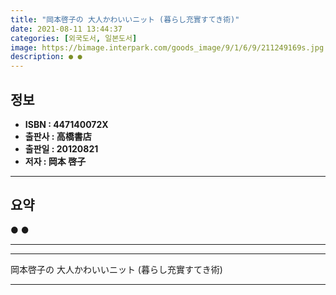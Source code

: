 ```yaml
---
title: "岡本啓子の 大人かわいいニット (暮らし充實すてき術)"
date: 2021-08-11 13:44:37
categories: [외국도서, 일본도서]
image: https://bimage.interpark.com/goods_image/9/1/6/9/211249169s.jpg
description: ● ●
---
```


## **정보**

- **ISBN : 447140072X**
- **출판사 : 高橋書店**
- **출판일 : 20120821**
- **저자 : 岡本 啓子**

------



## **요약**

●  ●  

------



------


岡本啓子の 大人かわいいニット (暮らし充實すてき術) 

------


